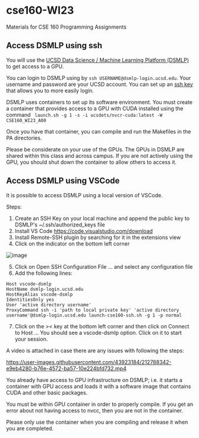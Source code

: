 # cse160-WI23
Materials for CSE 160 Programming Assignments

## Access DSMLP using ssh

You will use the [UCSD Data Science / Machine Learning Platform (DSMLP)](https://support.ucsd.edu/its?id=kb_article_view&sys_kb_id=fda9846287908954947a0fa8cebb352b) to get access to a GPU. 

You can login to DSMLP using by `ssh USERNAME@dsmlp-login.ucsd.edu`. Your username and password are your UCSD account. You can set up an [ssh key](https://support.ucsd.edu/services?id=kb_article_view&sys_kb_id=711d8e9e1b7b34d473462fc4604bcb47) that allows you to more easily login. 

DSMLP uses containers to set up its software environment. You must create a container that provides access to a GPU with CUDA installed using the command ` launch.sh -g 1 -s -i ucsdets/nvcr-cuda:latest -W CSE160_WI23_A00`

Once you have that container, you can compile and run the Makefiles in the PA directories.

Please be considerate on your use of the GPUs. The GPUs in DSMLP are shared within this class and across campus. If you are not actively using the GPU, you should shut down the container to allow others to access it.


## Access DSMLP using VSCode

It is possible to access DSMLP using a local version of VSCode. 

Steps:

1. Create an SSH Key on your local machine and append the public key to DSMLP's ~/.ssh/authorized_keys file
2. Install VS Code https://code.visualstudio.com/download
3. Install Remote-SSH plugin by searching for it in the extensions view
4. Click on the indicator on the bottom left corner

![image](https://user-images.githubusercontent.com/43923184/148268541-202b9806-7d08-415b-ad4d-7b4d04916388.png)

5. Click on Open SSH Configuration File ... and select any configuration file
6. Add the following lines:

```
Host vscode-dsmlp
HostName dsmlp-login.ucsd.edu
HostKeyAlias vscode-dsmlp
IdentitiesOnly yes
User 'active directory username'
ProxyCommand ssh -i 'path to local private key' 'active directory username'@dsmlp-login.ucsd.edu launch-cse160-ssh.sh -g 1 -p normal
```

7. Click on the >< key at the bottom left corner and then click on Connect to Host ... You should see a vscode-dsmlp option. Click on it to start your session. 

A video is attached in case there are any issues with following the steps:


https://user-images.githubusercontent.com/43923184/212788342-e9eb4280-b76e-4572-ba57-10e224bfd732.mp4


You already have access to GPU infrastructure on DSMLP; i.e. it starts a container with GPU access and loads it with a software image that contains CUDA and other basic packages. 

You must be within GPU container in order to properly compile. If you get an error about not having access to nvcc, then you are not in the container.

Please only use the container when you are compiling and release it when you are completed. 
